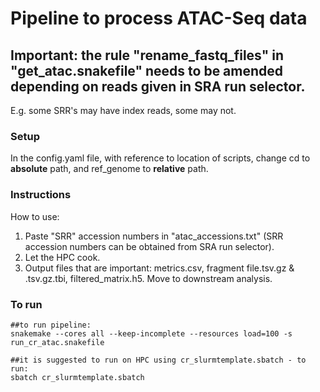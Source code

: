 # Pipeline to process ATAC-Seq data 

## Important: the rule "rename_fastq_files" in "get_atac.snakefile" needs to be amended depending on reads given in SRA run selector.
E.g. some SRR's may have index reads, some may not.

### Setup

In the config.yaml file, with reference to location of scripts, change cd to **absolute** path, and ref_genome to **relative** path.

### Instructions

How to use:
1) Paste "SRR" accession numbers in "atac_accessions.txt" (SRR accession numbers can be obtained from SRA run selector).
2) Let the HPC cook.
3) Output files that are important: metrics.csv, fragment file.tsv.gz & .tsv.gz.tbi, filtered_matrix.h5. Move to downstream analysis.

### To run
```
##to run pipeline:
snakemake --cores all --keep-incomplete --resources load=100 -s run_cr_atac.snakefile

##it is suggested to run on HPC using cr_slurmtemplate.sbatch - to run:
sbatch cr_slurmtemplate.sbatch
```


